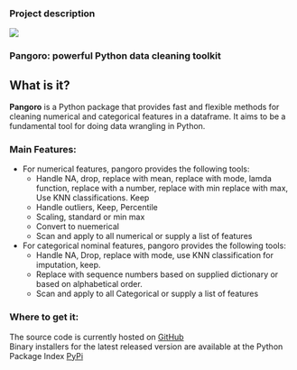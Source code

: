 ### Project description 

![](https://svgshare.com/i/euv.svg)


### Pangoro: powerful Python data cleaning toolkit
## What is it?
**Pangoro** is a Python package that provides fast and flexible methods for cleaning numerical and categorical features in a dataframe. It aims to be a fundamental tool for doing data wrangling in Python.

### Main Features:
* For numerical features, pangoro provides the following tools:
  * Handle NA, drop, replace with mean, replace with mode, lamda function, replace with a number, replace with min replace with max, Use KNN classifications. Keep
  * Handle outliers, Keep, Percentile
  * Scaling, standard or min max
  * Convert to nuemerical
  * Scan and apply to all numerical or supply a list of features
* For categorical nominal features, pangoro provides the following tools:
  * Handle NA, Drop, replace with mode, use KNN classification for imputation, keep.
  * Replace with sequence numbers based on supplied dictionary or based on alphabetical order.
  * Scan and apply to all Categorical or supply a list of features
  
### Where to get it:
The source code is currently hosted on [GitHub](https://github.com/ieuTeamD/pangoro)<br />
Binary installers for the latest released version are available at the Python Package Index [PyPi](https://pypi.org/project/pangoro/)<br />
